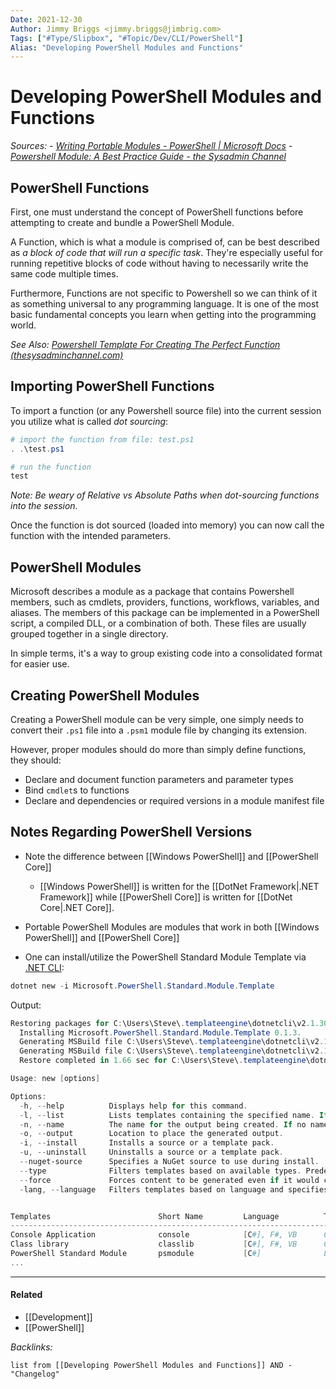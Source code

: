 ```yaml
---
Date: 2021-12-30
Author: Jimmy Briggs <jimmy.briggs@jimbrig.com>
Tags: ["#Type/Slipbox", "#Topic/Dev/CLI/PowerShell"]
Alias: "Developing PowerShell Modules and Functions"
---
```


# Developing PowerShell Modules and Functions

*Sources: 
	- [Writing Portable Modules - PowerShell | Microsoft Docs](https://docs.microsoft.com/en-us/powershell/scripting/dev-cross-plat/writing-portable-modules?view=powershell-7.2)
	- [Powershell Module: A Best Practice Guide - the Sysadmin Channel](https://thesysadminchannel.com/powershell-module/)*

## PowerShell Functions

First, one must understand the concept of PowerShell functions before attempting to create and bundle a PowerShell Module.

A Function, which is what a module is comprised of, can be best described as *a block of code that will run a specific task*. They're especially useful for running repetitive blocks of code without having to necessarily write the same code multiple times.

Furthermore, Functions are not specific to Powershell so we can think of it as something universal to any programming language. It is one of the most basic fundamental concepts you learn when getting into the programming world.

*See Also: [Powershell Template For Creating The Perfect Function (thesysadminchannel.com)](https://thesysadminchannel.com/powershell-template/)*

## Importing PowerShell Functions

To import a function (or any Powershell source file) into the current session you utilize what is called *dot sourcing*:

```powershell
# import the function from file: test.ps1
. .\test.ps1

# run the function
test
```

*Note: Be weary of Relative vs Absolute Paths when dot-sourcing functions into the session.*

Once the function is dot sourced (loaded into memory) you can now call the function with the intended parameters.

## PowerShell Modules

Microsoft describes a module as a package that contains Powershell members, such as cmdlets, providers, functions, workflows, variables, and aliases. The members of this package can be implemented in a PowerShell script, a compiled DLL, or a combination of both. These files are usually grouped together in a single directory.

In simple terms, it's a way to group existing code into a consolidated format for easier use.

## Creating PowerShell Modules

Creating a PowerShell module can be very simple, one simply needs to convert their `.ps1` file into a `.psm1` module file by changing its extension.

However, proper modules should do more than simply define functions, they should:

- Declare and document function parameters and parameter types
- Bind `cmdlet`s to functions
- Declare and dependencies or required versions in a module manifest file

## Notes Regarding PowerShell Versions

- Note the difference between [[Windows PowerShell]] and [[PowerShell Core]]
	- [[Windows PowerShell]] is written for the [[DotNet Framework|.NET Framework]] while [[PowerShell Core]] is written for [[DotNet Core|.NET Core]].

- Portable PowerShell Modules are modules that work in both [[Windows PowerShell]] and [[PowerShell Core]]

- One can install/utilize the PowerShell Standard Module Template via [.NET CLI](https://docs.microsoft.com/en-us/dotnet/core/tools/?tabs=netcore2x):

```powershell
dotnet new -i Microsoft.PowerShell.Standard.Module.Template
```

Output:

```powershell
Restoring packages for C:\Users\Steve\.templateengine\dotnetcli\v2.1.302\scratch\restore.csproj...
  Installing Microsoft.PowerShell.Standard.Module.Template 0.1.3.
  Generating MSBuild file C:\Users\Steve\.templateengine\dotnetcli\v2.1.302\scratch\obj\restore.csproj.nuget.g.props.
  Generating MSBuild file C:\Users\Steve\.templateengine\dotnetcli\v2.1.302\scratch\obj\restore.csproj.nuget.g.targets.
  Restore completed in 1.66 sec for C:\Users\Steve\.templateengine\dotnetcli\v2.1.302\scratch\restore.csproj.

Usage: new [options]

Options:
  -h, --help          Displays help for this command.
  -l, --list          Lists templates containing the specified name. If no name is specified, lists all templates.
  -n, --name          The name for the output being created. If no name is specified, the name of the current directory is used.
  -o, --output        Location to place the generated output.
  -i, --install       Installs a source or a template pack.
  -u, --uninstall     Uninstalls a source or a template pack.
  --nuget-source      Specifies a NuGet source to use during install.
  --type              Filters templates based on available types. Predefined values are "project", "item" or "other".
  --force             Forces content to be generated even if it would change existing files.
  -lang, --language   Filters templates based on language and specifies the language of the template to create.


Templates                        Short Name         Language          Tags
-----------------------------------------------------------------------------------------------
Console Application              console            [C#], F#, VB      Common/Console
Class library                    classlib           [C#], F#, VB      Common/Library
PowerShell Standard Module       psmodule           [C#]              Library/PowerShell/Module
...
```




***

#### Related

- [[Development]]
- [[PowerShell]]

*Backlinks:*

```dataview
list from [[Developing PowerShell Modules and Functions]] AND -"Changelog"
```